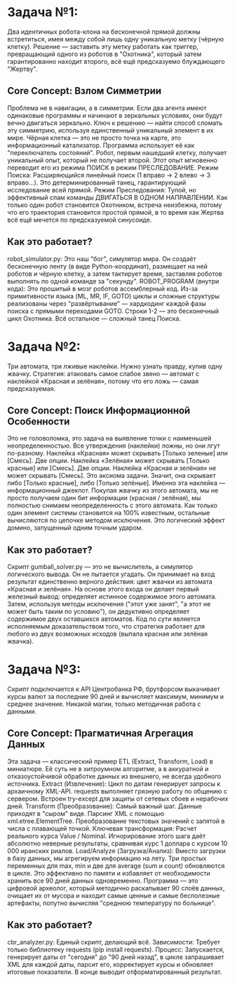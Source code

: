 # Задача №1:
Два идентичных робота-клона на бесконечной прямой должны встретиться, имея между собой лишь одну уникальную метку (чёрную клетку). Решение — заставить эту метку работать как триггер, превращающий одного из роботов в "Охотника", который затем гарантированно находит второго, всё ещё предсказуемо блуждающего "Жертву".
## Core Concept: Взлом Симметрии
Проблема не в навигации, а в симметрии. Если два агента имеют одинаковые программы и начинают в зеркальных условиях, они будут вечно двигаться зеркально. Ключ к решению — найти способ сломать эту симметрию, используя единственный уникальный элемент в их мире.
Чёрная клетка — это не просто точка на карте, это информационный катализатор. Программа использует её как "переключатель состояний". Робот, первым нашедший клетку, получает уникальный опыт, который не получает второй. Этот опыт мгновенно переводит его из режима ПОИСК в режим ПРЕСЛЕДОВАНИЕ.
Режим Поиска: Расширяющийся линейный поиск (1 вправо -> 2 влево -> 3 вправо...). Это детерминированный танец, гарантирующий исследование всей прямой.
Режим Преследования: Тупой, но эффективный спам команды ДВИГАТЬСЯ В ОДНОМ НАПРАВЛЕНИИ.
Как только один робот становится Охотником, встреча неизбежна, потому что его траектория становится простой прямой, в то время как Жертва всё ещё мечется по предсказуемой синусоиде.
## Как это работает?
robot_simulator.py: Это наш "бог", симулятор мира. Он создаёт бесконечную ленту (в виде Python-координат), размещает на ней роботов и чёрную клетку, а затем тактирует время, заставляя роботов выполнять по одной команде за "секунду".
ROBOT_PROGRAM (внутри кода): Это прошитый в мозг роботов ассемблерный код. Из-за примитивности языка (ML, MR, IF, GOTO) циклы и сложные структуры реализованы через "развёртывание" — хардкодинг каждой фазы поиска с прямыми переходами GOTO. Строки 1-2 — это бесконечный цикл Охотника. Всё остальное — сложный танец Поиска.

# Задача №2:
Три автомата, три лживые наклейки. Нужно узнать правду, купив одну жвачку. Стратегия: атаковать самое слабое звено — автомат с наклейкой «Красная и зелёная», потому что его ложь — самая предсказуемая.
## Core Concept: Поиск Информационной Особенности
Это не головоломка, это задача на выявление точки с наименьшей неопределенностью. Все утверждения (наклейки) ложны, но они лгут по-разному.
Наклейка «Красная» может скрывать [Только зеленые] или [Смесь]. Две опции.
Наклейка «Зелёная» может скрывать [Только красные] или [Смесь]. Две опции.
Наклейка «Красная и зелёная» не может скрывать [Смесь]. Это аксиома задачи. Значит, она скрывает либо [Только красные], либо [Только зелёные].
Именно эта наклейка — информационный джекпот. Покупая жвачку из этого автомата, мы не просто получаем один бит информации (красная / зелёная), мы полностью снимаем неопределенность с этого автомата. Как только один элемент системы становится на 100% известным, остальные вычисляются по цепочке методом исключения. Это логический эффект домино, запущенный одним точным ударом.
## Как это работает?
Скрипт gumball_solver.py — это не вычислитель, а симулятор логического вывода.
Он не пытается угадать. Он принимает на вход результат единственно верного действия: цвет жвачки из автомата «Красная и зелёная».
На основе этого входа он делает первый железный вывод: определяет истинное содержимое этого автомата.
Затем, используя методы исключения ("этот уже занят", "а этот не может быть таким по условию"), он дедуктивно определяет содержимое двух оставшихся автоматов.
Код по сути является исполняемым доказательством того, что стратегия работает для любого из двух возможных исходов (выпала красная или зелёная жвачка).
# Задача №3: 
Скрипт подключается к API Центробанка РФ, брутфорсом выкачивает курсы валют за последние 90 дней и вычисляет максимум, минимум и среднее значение. Никакой магии, только методичная работа с данными.
## Core Concept: Прагматичная Агрегация Данных
Эта задача — классический пример ETL (Extract, Transform, Load) в миниатюре. Её суть не в хитроумном алгоритме, а в аккуратной и отказоустойчивой обработке данных из внешнего, не всегда удобного источника.
Extract (Извлечение): Цикл по датам генерирует запросы к архаичному XML-API. requests выполняет грязную работу по общению с сервером. Встроен try-except для защиты от сетевых сбоев и нерабочих дней.
Transform (Преобразование): Самый важный шаг. Данные приходят в "сыром" виде.
Парсинг XML с помощью xml.etree.ElementTree.
Преобразование текстовых значений с запятой в числа с плавающей точкой.
Ключевая трансформация: Расчет реального курса Value / Nominal. Игнорирование этого шага даёт абсолютно неверные результаты, сравнивая курс 1 доллара с курсом 10 000 иранских риалов.
Load/Analyze (Загрузка/Анализ): Вместо загрузки в базу данных, мы агрегируем информацию на лету. Три простых переменных для max, min и две для average (sum и count) обновляются в цикле. Это эффективно по памяти и избавляет от необходимости хранить все 90 дней данных одновременно.
Программа — это цифровой археолог, который методично раскапывает 90 слоёв данных, очищает их от мусора и находит самые ценные и самые бесполезные артефакты, попутно вычисляя "среднюю температуру по больнице".
## Как это работает?
cbr_analyzer.py: Единый скрипт, делающий всё.
Зависимости: Требует только библиотеку requests (pip install requests).
Процесс: Запускается, генерирует даты от "сегодня" до "90 дней назад", в цикле запрашивает XML для каждой даты, парсит его, корректирует курсы и обновляет итоговые показатели. В конце выводит отформатированный результат.
